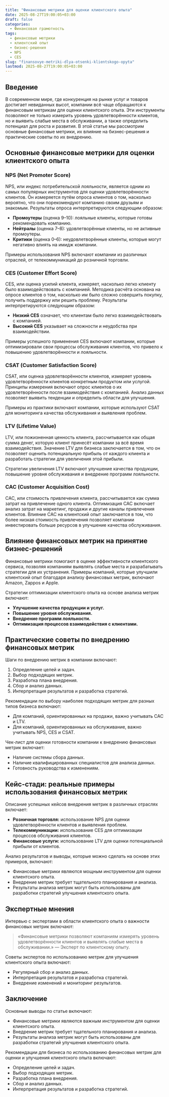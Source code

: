```yaml
---
title: "Финансовые метрики для оценки клиентского опыта"
date: 2025-08-27T19:00:05+03:00
draft: false
categories:
  - Финансовая грамотность
tags:
  - финансовые метрики
  - клиентский опыт
  - бизнес-решения
  - NPS
  - CES
slug: "finansovye-metriki-dlya-otsenki-klientskogo-opyta"
lastmod: 2025-08-27T19:00:05+03:00
---
```


## Введение

В современном мире, где конкуренция на рынке услуг и товаров достигает невиданных высот, компании всё чаще обращаются к финансовым метрикам для оценки клиентского опыта. Эти инструменты позволяют не только измерить уровень удовлетворённости клиентов, но и выявить слабые места в обслуживании, а также определить потенциал для роста и развития. В этой статье мы рассмотрим основные финансовые метрики, их влияние на бизнес-решения и практические советы по их внедрению.

## Основные финансовые метрики для оценки клиентского опыта

### NPS (Net Promoter Score)

NPS, или индекс потребительской лояльности, является одним из самых популярных инструментов для оценки удовлетворённости клиентов. Он измеряется путём опроса клиентов о том, насколько вероятно, что они порекомендуют компанию своим друзьям и знакомым. Результаты опроса интерпретируются следующим образом:

- **Промоутеры** (оценка 9–10): лояльные клиенты, которые готовы рекомендовать компанию.
- **Нейтралы** (оценка 7–8): удовлетворённые клиенты, но не активные промоутеры.
- **Критики** (оценка 0–6): неудовлетворённые клиенты, которые могут негативно влиять на имидж компании.

Примеры использования NPS включают компании из различных отраслей, от телекоммуникаций до розничной торговли.

### CES (Customer Effort Score)

CES, или оценка усилий клиента, измеряет, насколько легко клиенту было взаимодействовать с компанией. Методика расчёта основана на опросе клиентов о том, насколько им было сложно совершить покупку, получить поддержку или решить проблему. Результаты интерпретируются следующим образом:

- **Низкий CES** означает, что клиентам было легко взаимодействовать с компанией.
- **Высокий CES** указывает на сложности и неудобства при взаимодействии.

Примеры успешного применения CES включают компании, которые оптимизировали свои процессы обслуживания клиентов, что привело к повышению удовлетворённости и лояльности.

### CSAT (Customer Satisfaction Score)

CSAT, или оценка удовлетворённости клиентов, измеряет уровень удовлетворённости клиентов конкретным продуктом или услугой. Принципы измерения включают опрос клиентов о их удовлетворённости после взаимодействия с компанией. Анализ данных позволяет выявить тенденции и определить области для улучшения.

Примеры из практики включают компании, которые используют CSAT для мониторинга качества обслуживания и выявления проблем.

### LTV (Lifetime Value)

LTV, или пожизненная ценность клиента, рассчитывается как общая сумма денег, которую клиент принесёт компании за всё время взаимодействия. Значение LTV для бизнеса заключается в том, что он позволяет оценить потенциальную прибыль от каждого клиента и разработать стратегии для увеличения этой прибыли.

Стратегии увеличения LTV включают улучшение качества продукции, повышение уровня обслуживания и внедрение программ лояльности.

### CAC (Customer Acquisition Cost)

CAC, или стоимость привлечения клиента, рассчитывается как сумма затрат на привлечение одного клиента. Оптимизация CAC включает анализ затрат на маркетинг, продажи и другие каналы привлечения клиентов. Влияние CAC на клиентский опыт заключается в том, что более низкая стоимость привлечения позволяет компании инвестировать больше ресурсов в улучшение качества обслуживания.

## Влияние финансовых метрик на принятие бизнес-решений

Финансовые метрики помогают в оценке эффективности клиентского сервиса, позволяя компаниям выявлять слабые места и разрабатывать стратегии для их устранения. Примеры компаний, которые улучшили клиентский опыт благодаря анализу финансовых метрик, включают Amazon, Zappos и Apple.

Стратегии оптимизации клиентского опыта на основе анализа метрик включают:

- **Улучшение качества продукции и услуг.**
- **Повышение уровня обслуживания.**
- **Внедрение программ лояльности.**
- **Оптимизация процессов взаимодействия с клиентами.**

## Практические советы по внедрению финансовых метрик

Шаги по внедрению метрик в компании включают:

1. Определение целей и задач.
2. Выбор подходящих метрик.
3. Разработка плана внедрения.
4. Сбор и анализ данных.
5. Интерпретация результатов и разработка стратегий.

Рекомендации по выбору наиболее подходящих метрик для разных типов бизнеса включают:

- Для компаний, ориентированных на продажи, важно учитывать CAC и LTV.
- Для компаний, ориентированных на обслуживание, важно учитывать NPS, CES и CSAT.

Чек-лист для оценки готовности компании к внедрению финансовых метрик включает:

- Наличие системы сбора данных.
- Наличие квалифицированных специалистов для анализа данных.
- Готовность руководства к изменениям.

## Кейс-стади: реальные примеры использования финансовых метрик

Описание успешных кейсов внедрения метрик в различных отраслях включает:

- **Розничная торговля:** использование NPS для оценки удовлетворённости клиентов и выявления проблем.
- **Телекоммуникации:** использование CES для оптимизации процессов обслуживания клиентов.
- **Финансовые услуги:** использование LTV для оценки потенциальной прибыли от клиентов.

Анализ результатов и выводы, которые можно сделать на основе этих примеров, включают:

- Финансовые метрики являются мощным инструментом для оценки клиентского опыта.
- Внедрение метрик требует тщательного планирования и анализа.
- Результаты анализа метрик могут быть использованы для разработки стратегий улучшения клиентского опыта.

## Экспертные мнения

Интервью с экспертами в области клиентского опыта о важности финансовых метрик включают:

> «Финансовые метрики позволяют компаниям измерять уровень удовлетворённости клиентов и выявлять слабые места в обслуживании.» — Эксперт по клиентскому опыту.

Советы экспертов по использованию метрик для улучшения клиентского опыта включают:

- Регулярный сбор и анализ данных.
- Интерпретация результатов и разработка стратегий.
- Внедрение изменений и мониторинг результатов.

## Заключение

Основные выводы по статье включают:

- Финансовые метрики являются важным инструментом для оценки клиентского опыта.
- Внедрение метрик требует тщательного планирования и анализа.
- Результаты анализа метрик могут быть использованы для разработки стратегий улучшения клиентского опыта.

Рекомендации для бизнеса по использованию финансовых метрик для оценки и улучшения клиентского опыта включают:

- Определение целей и задач.
- Выбор подходящих метрик.
- Разработка плана внедрения.
- Сбор и анализ данных.
- Интерпретация результатов и разработка стратегий.
